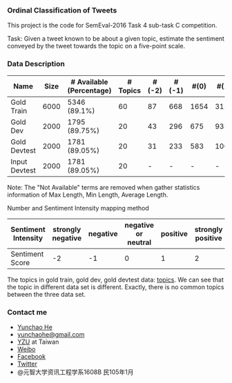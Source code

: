 ### Ordinal Classification of Tweets

This project is the code for SemEval-2016 Task 4 sub-task C competition.

Task: Given a tweet known to be about a given topic, estimate the sentiment conveyed by the tweet towards the topic on a five-point scale.

### Data Description

|Name|Size|# Available (Percentage)|# Topics|#(-2)|#(-1)|#(0) |#(1)|#(2)|Max Length|Min Length|Average Length|
|------|------|------|------|------|------|------|------|------|------|------|------|
|Gold Train|6000|5346 (89.1%)|60|87|668|1654|3154|437|34|5|19.49|
|Gold Dev|2000|1795 (89.75%)|20|43|296|675|933|53|31|6|19.58|
|Gold Devtest|2000|1781 (89.05%)|20|31|233|583|1005|148|31|5|19.69|
|Input Devtest|2000|1781 (89.05%)|20|-|-|-|-|-|31|5|19.69|

Note: The "Not Available" terms are removed when gather statistics information of Max Length, Min Length, Average Length.

Number and Sentiment Intensity mapping method

|Sentiment Intensity|strongly negative|negative|negative or neutral|positive|strongly positive|
|------|------|------|------|------|------|
|Sentiment Score|-2|-1|0|1|2|

The topics in gold train, gold dev, gold devtest data: [topics](./MD/topics.MD). We can see that the topic in different data set is different. Exactly, there is no common topics between the three data set.

### Contact me

* [Yunchao He](https://plus.google.com/+YunchaoHe)
* yunchaohe@gmail.com
* [YZU](http://www.yzu.edu.tw/) at Taiwan
* [Weibo](http://weibo.com/heyunchao)
* [Facebook](https://www.facebook.com/yunchao.h)
* [Twitter](https://twitter.com/candlewill)
* @元智大学资讯工程学系1608B 民105年1月